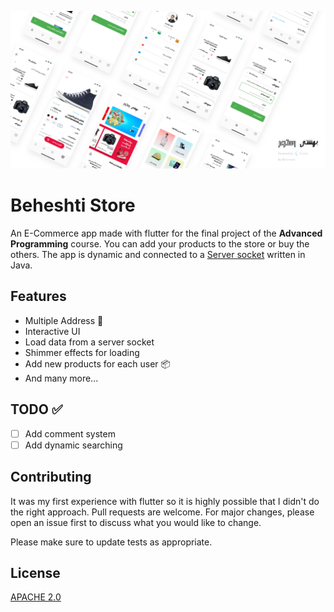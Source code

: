 ![Banner](assets/Github%20Banner.png)
# Beheshti Store

An E-Commerce app made with flutter for the final project of the **Advanced Programming** course. You can add your products to the store or buy the others. The app is dynamic and connected to a [Server socket](https://github.com/mfrashidi/beheshti-store-java) written in Java.

## Features
- Multiple Address :round_pushpin:
- Interactive UI
- Load data from a server socket
- Shimmer effects for loading
- Add new products for each user :package:
- And many more...
## TODO :white_check_mark:
- [ ] Add comment system
- [ ] Add dynamic searching
## Contributing
It was my first experience with flutter so it is highly possible that I didn't do the right approach. Pull requests are welcome. For major changes, please open an issue first to discuss what you would like to change.

Please make sure to update tests as appropriate.

## License
[APACHE 2.0](https://choosealicense.com/licenses/apache-2.0/)

